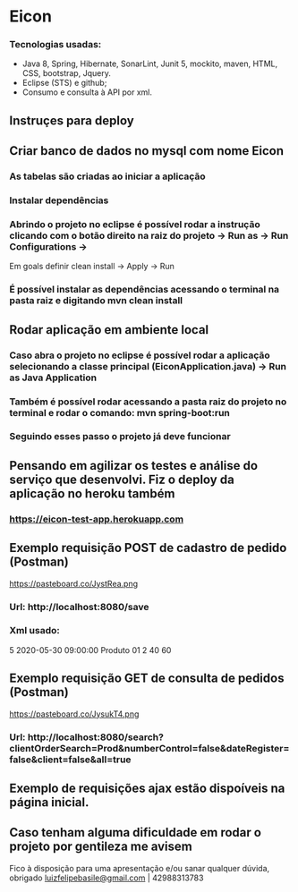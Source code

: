 # Eicon

### Tecnologias usadas:
- Java 8, Spring, Hibernate,  SonarLint, Junit 5, mockito, maven,  HTML, CSS, bootstrap, Jquery.
- Eclipse (STS) e github;
- Consumo e consulta à API por xml.

## Instruçes para deploy
## Criar banco de dados no mysql com nome Eicon
### As tabelas são criadas ao iniciar a aplicação

### Instalar dependências
### Abrindo o projeto no eclipse é possível rodar a instrução clicando com o botão direito na raiz do projeto -> Run as -> Run Configurations -> 
Em goals definir clean install -> Apply -> Run
### É possível instalar as dependências acessando o terminal na pasta raiz e digitando mvn clean install

## Rodar aplicação em ambiente local
### Caso abra o projeto no eclipse é possível rodar a aplicação selecionando a classe principal (EiconApplication.java) -> Run as Java Application
### Também é possível rodar acessando a pasta raiz do projeto no terminal e rodar o comando: mvn spring-boot:run

### Seguindo esses passo o projeto já deve funcionar

## Pensando em agilizar os testes e análise do serviço que desenvolvi. Fiz o deploy da aplicação no heroku também
### https://eicon-test-app.herokuapp.com

## Exemplo requisição POST de cadastro de pedido (Postman)
https://pasteboard.co/JystRea.png
### Url: http://localhost:8080/save
### Xml usado:
<?xml version="1.0" encoding="UTF-8"?>
<orders>
<order>
<numberControl>5</numberControl>
<dateRegister>2020-05-30 09:00:00</dateRegister>
<name>Produto 01</name>
<quantity>2</quantity>
<value>40</value>
<clientCode>60</clientCode>
</order>
</orders>

## Exemplo requisição GET de consulta de pedidos (Postman)
https://pasteboard.co/JysukT4.png
### Url: http://localhost:8080/search?clientOrderSearch=Prod&numberControl=false&dateRegister=false&client=false&all=true

## Exemplo de requisições ajax estão dispoíveis na página inicial.

## Caso tenham alguma dificuldade em rodar o projeto por gentileza me avisem
Fico à disposição para uma apresentação e/ou sanar qualquer dúvida, obrigado
luizfelipebasile@gmail.com | 42988313783



